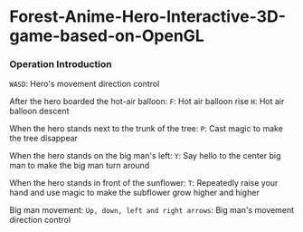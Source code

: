 # Forest-Anime-Hero-Interactive-3D-game-based-on-OpenGL
### Operation Introduction


`WASD`: Hero's movement direction control


After the hero boarded the hot-air balloon:
`F`: Hot air balloon rise
`H`: Hot air balloon descent


When the hero stands next to the trunk of the tree:
`P`: Cast magic to make the tree disappear


When the hero stands on the big man's left:
`Y`: Say hello to the center big man to make the big man turn around


When the hero stands in front of the sunflower:
`T`: Repeatedly raise your hand and use magic to make the subflower grow higher and higher


Big man movement:
`Up, down, left and right arrows`: Big man's movement direction control
